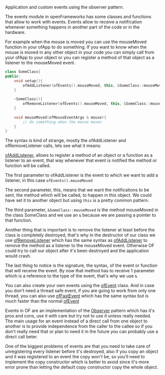 Application and custom events using the observer pattern.

The events module in openFrameworks has some classes and functions that allow to work with events. Events allow to receive a notification whenever something happens in another part of the code or in the hardware. 

For example when the mouse is moved you can use the mouseMoved function in your ofApp to do something. If you want to know when the mouse is moved in any other object in your code you can simply call from your ofApp to your object or you can register a method of that object as a listener to the mouseMoved event.

```cpp
class SomeClass{
public:
    void setup(){
        ofAddListener(ofEvents().mouseMoved, this, &SomeClass::mouseMoved);
    }
    
    ~SomeClass(){
        ofRemoveListener(ofEvents().mouseMoved, this, &SomeClass::mouseMoved);
    }
    
    void mouseMoved(ofMouseEventArgs & mouse){
        // do something when the mouse moves
    }
}
```

The syntax is kind of strange, mostly the ofAddListener and ofRemoveListener calls, lets see what it means:

[ofAddListener](ofEventUtils.html#ofAddListener), allows to register a method of an object or a function as a listener to an event, that way whenever that event is notified the method or function will be called.

The first parameter to ofAddListener is the event to which we want to add a listener, in this case `ofEvents().mouseMoved`

The second parameter, this, means that we want the notifications to be sent, the method which will be called, to happen in this object. We could have set it to another object but using `this` is a pretty common pattern.

The third parameter, `&SomeClass::mouseMoved` is the method mouseMoved in the class SomeClass and we use an `&` because we are passing a pointer to that function.

Another thing that is important is to remove the listener at least before the class is completely destroyed, that's why in the destructor of our class we use [ofRemoveListener](ofEventUtils.html#ofRemoveListener) which has the same syntax as [ofAddListener](ofEventUtils.html#ofAddListener) to remove the method as a listener to the mouseMoved event. Otherwise OF could try to call our object after it's been destroyed and the application would crash.

The last thing to notice is the signature, the syntax, of the event or function that will receive the event. By now that method has to receive 1 parameter which is a reference to the type of the event, that's why we use `&`

You can also create your own events using the [ofEvent](ofEvent.html) class. And in case you don't need a thread safe event, if you are going to work from only one thread, you can also use [ofFastEvent](ofFastEvent) which has the same syntax but is much faster than the normal [ofEvent](ofEvent.html)

Events in OF are an implementation of the [Observer](https://en.wikipedia.org/wiki/Observer_pattern) pattern which has it's pros and cons, use it with care but try not to use it unless really needed. The main usage for an event instead of a direct call from one object to another is to provide independence from the caller to the callee so if you don't really need that or plan to need it in the future you can probably use a direct call beter.

One of the biggest problems of events are that you need to take care of unregistering every listener before it's destroyed, also if you copy an object and it was registered to an event the copy won't be,  so you'll need to implement the copy constructor which is better to avoid since it's more error prone than letting the default copy constructor copy the whole object.


